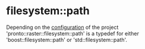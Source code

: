 # filesystem::path
Depending on the [configuration](./../installation_configuration.md) of the project 'pronto::raster::filesystem::path' is a typedef for either 'boost::filesystem::path' or 'std::filesystem::path'.
